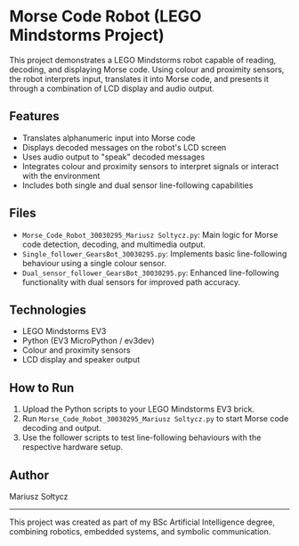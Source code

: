 
# Morse Code Robot (LEGO Mindstorms Project)

This project demonstrates a LEGO Mindstorms robot capable of reading, decoding, and displaying Morse code. 
Using colour and proximity sensors, the robot interprets input, translates it into Morse code, and presents it through a combination of LCD display and audio output.

## Features

- Translates alphanumeric input into Morse code
- Displays decoded messages on the robot's LCD screen
- Uses audio output to "speak" decoded messages
- Integrates colour and proximity sensors to interpret signals or interact with the environment
- Includes both single and dual sensor line-following capabilities

## Files

- `Morse_Code_Robot_30030295_Mariusz Soltycz.py`: Main logic for Morse code detection, decoding, and multimedia output.
- `Single_follower_GearsBot_30030295.py`: Implements basic line-following behaviour using a single colour sensor.
- `Dual_sensor_follower_GearsBot_30030295.py`: Enhanced line-following functionality with dual sensors for improved path accuracy.

## Technologies

- LEGO Mindstorms EV3
- Python (EV3 MicroPython / ev3dev)
- Colour and proximity sensors
- LCD display and speaker output

## How to Run

1. Upload the Python scripts to your LEGO Mindstorms EV3 brick.
2. Run `Morse_Code_Robot_30030295_Mariusz Soltycz.py` to start Morse code decoding and output.
3. Use the follower scripts to test line-following behaviours with the respective hardware setup.

## Author

Mariusz Sołtycz

---

This project was created as part of my BSc Artificial Intelligence degree, combining robotics, embedded systems, and symbolic communication.
